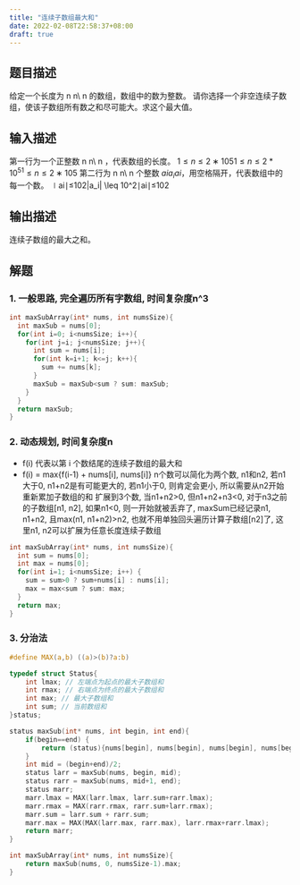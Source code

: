 ```yaml
---
title: "连续子数组最大和"
date: 2022-02-08T22:58:37+08:00
draft: true
---
```



## 题目描述
给定一个长度为 n n\ n 的数组，数组中的数为整数。
请你选择一个非空连续子数组，使该子数组所有数之和尽可能大。求这个最大值。

## 输入描述
第一行为一个正整数 n n\ n ，代表数组的长度。 $1≤n≤2∗1051\leq n \leq2*10^51≤n≤2∗105$
第二行为 n n\ n 个整数 $aia_iai$​，用空格隔开，代表数组中的每一个数。 ∣ai∣≤102|a_i| \leq 10^2∣ai​∣≤102


## 输出描述
连续子数组的最大之和。

## 解题
### 1. 一般思路, 完全遍历所有字数组, 时间复杂度n^3
```c
int maxSubArray(int* nums, int numsSize){
  int maxSub = nums[0];
  for(int i=0; i<numsSize; i++){
    for(int j=i; j<numsSize; j++){
      int sum = nums[i];
      for(int k=i+1; k<=j; k++){
        sum += nums[k];
      }
      maxSub = maxSub<sum ? sum: maxSub;
    }
  }
  return maxSub;
}
```

### 2. 动态规划, 时间复杂度n
* f(i) 代表以第 i 个数结尾的连续子数组的最大和
* f(i) = max{f(i-1) + nums[i], nums[i]}
n个数可以简化为两个数, n1和n2, 若n1大于0, n1+n2是有可能更大的, 若n1小于0, 则肯定会更小, 所以需要从n2开始重新累加子数组的和
扩展到3个数, 当n1+n2>0, 但n1+n2+n3<0, 对于n3之前的子数组[n1, n2], 如果n1<0, 则一开始就被丢弃了, maxSum已经记录n1, n1+n2, 且max(n1, n1+n2)>n2, 也就不用单独回头遍历计算子数组[n2]了, 这里n1, n2可以扩展为任意长度连续子数组
```c
int maxSubArray(int* nums, int numsSize){
  int sum = nums[0];
  int max = nums[0];
  for(int i=1; i<numsSize; i++) {
    sum = sum>0 ? sum+nums[i] : nums[i];
    max = max<sum ? sum: max;
  }
  return max;
}
```

### 3. 分治法
```c
#define MAX(a,b) ((a)>(b)?a:b)

typedef struct Status{
    int lmax; // 左端点为起点的最大子数组和
    int rmax; // 右端点为终点的最大子数组和
    int max; // 最大子数组和
    int sum; // 当前数组和
}status;

status maxSub(int* nums, int begin, int end){
    if(begin==end) {
        return (status){nums[begin], nums[begin], nums[begin], nums[begin]};
    }
    int mid = (begin+end)/2;
    status larr = maxSub(nums, begin, mid);
    status rarr = maxSub(nums, mid+1, end);
    status marr;
    marr.lmax = MAX(larr.lmax, larr.sum+rarr.lmax);
    marr.rmax = MAX(rarr.rmax, rarr.sum+larr.rmax);
    marr.sum = larr.sum + rarr.sum;
    marr.max = MAX(MAX(larr.max, rarr.max), larr.rmax+rarr.lmax);
    return marr;
}

int maxSubArray(int* nums, int numsSize){
    return maxSub(nums, 0, numsSize-1).max;
}
```
